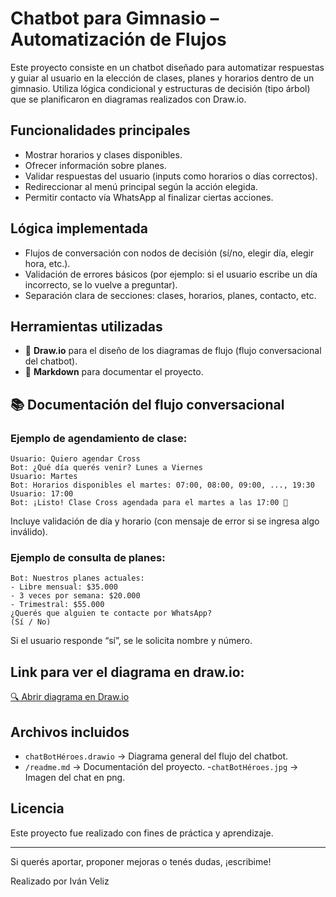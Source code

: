 # Chatbot para Gimnasio – Automatización de Flujos

Este proyecto consiste en un chatbot diseñado para automatizar respuestas y guiar al usuario en la elección de clases, planes y horarios dentro de un gimnasio. Utiliza lógica condicional y estructuras de decisión (tipo árbol) que se planificaron en diagramas realizados con Draw\.io.

##  Funcionalidades principales

- Mostrar horarios y clases disponibles.
- Ofrecer información sobre planes.
- Validar respuestas del usuario (inputs como horarios o días correctos).
- Redireccionar al menú principal según la acción elegida.
- Permitir contacto vía WhatsApp al finalizar ciertas acciones.

##  Lógica implementada

- Flujos de conversación con nodos de decisión (sí/no, elegir día, elegir hora, etc.).
- Validación de errores básicos (por ejemplo: si el usuario escribe un día incorrecto, se lo vuelve a preguntar).
- Separación clara de secciones: clases, horarios, planes, contacto, etc.

## Herramientas utilizadas

- 🧩 **Draw\.io** para el diseño de los diagramas de flujo (flujo conversacional del chatbot).
- 📄 **Markdown** para documentar el proyecto.

## 📚 Documentación del flujo conversacional

### Ejemplo de agendamiento de clase:

```
Usuario: Quiero agendar Cross
Bot: ¿Qué día querés venir? Lunes a Viernes
Usuario: Martes
Bot: Horarios disponibles el martes: 07:00, 08:00, 09:00, ..., 19:30
Usuario: 17:00
Bot: ¡Listo! Clase Cross agendada para el martes a las 17:00 💪
```

Incluye validación de día y horario (con mensaje de error si se ingresa algo inválido).

### Ejemplo de consulta de planes:

```
Bot: Nuestros planes actuales:
- Libre mensual: $35.000
- 3 veces por semana: $20.000
- Trimestral: $55.000
¿Querés que alguien te contacte por WhatsApp?
(Sí / No)
```

Si el usuario responde “sí”, se le solicita nombre y número.


##  Link para ver el diagrama en draw.io:
[🔍 Abrir diagrama en Draw.io](https://app.diagrams.net/?url=https://raw.githubusercontent.com/ivanveliz/chatbot/main/chatBotH%C3%A9roes.drawio#G14uuM-L_FAdpZzBkI5gG4MK1swFdh6NU7#%7B%22pageId%22%3A%22C5RBs43oDa-KdzZeNtuy%22%7D)

##  Archivos incluidos
- `chatBotHéroes.drawio` → Diagrama general del flujo del chatbot.
- `/readme.md` → Documentación del proyecto.
-`chatBotHéroes.jpg` → Imagen del chat en png.


##  Licencia

Este proyecto fue realizado con fines de práctica y aprendizaje.

---

 Si querés aportar, proponer mejoras o tenés dudas, ¡escribime!

Realizado por Iván Veliz

